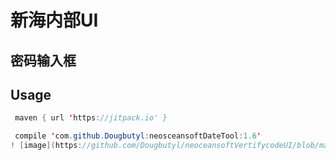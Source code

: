 # 新海内部UI
## 密码输入框
## Usage

``` Java
 maven { url 'https://jitpack.io' }
 ```
``` Java
 compile 'com.github.Dougbutyl:neosceansoftDateTool:1.6'
! [image](https://github.com/Dougbutyl/neoceansoftVertifycodeUI/blob/master/screenshots/device-2019-05-29-140949.png)

 
